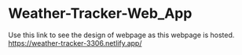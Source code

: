 # Weather-Tracker-Web_App
Use this link to see the design of webpage as this webpage is hosted.
https://weather-tracker-3306.netlify.app/

